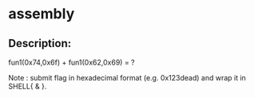
# assembly
## Description:
fun1(0x74,0x6f) + fun1(0x62,0x69) = ? 

Note : submit flag in hexadecimal format (e.g. 0x123dead) and wrap it in SHELL{ & }. 



